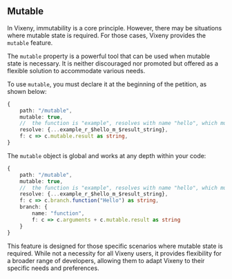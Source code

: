 ## Mutable

In Vixeny, immutability is a core principle. However, there may be situations where mutable state is required. For those cases, Vixeny provides the `mutable` feature.

The `mutable` property is a powerful tool that can be used when mutable state is necessary. It is neither discouraged nor promoted but offered as a flexible solution to accommodate various needs.

To use `mutable`, you must declare it at the beginning of the petition, as shown below:

```ts
{
    path: "/mutable",
    mutable: true,
    //  the function is "example", resolves with name "hello", which mutates "result"
    resolve: {...example_r_$hello_m_$result_string},
    f: c => c.mutable.result as string,
}
```

The `mutable` object is global and works at any depth within your code:

```ts
{
    path: "/mutable",
    mutable: true,
    //  the function is "example", resolves with name "hello", which mutates "result"
    resolve: {...example_r_$hello_m_$result_string},
    f: c => c.branch.function("Hello") as string,
    branch: {
        name: "function",
        f: c => c.arguments + c.mutable.result as string
    }
}
```

This feature is designed for those specific scenarios where mutable state is required. While not a necessity for all Vixeny users, it provides flexibility for a broader range of developers, allowing them to adapt Vixeny to their specific needs and preferences.
